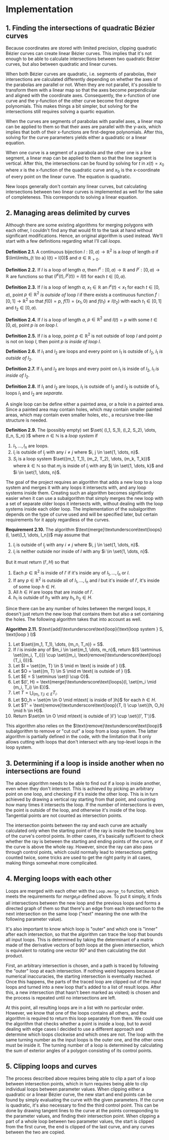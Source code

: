 # Implementation

## 1. Finding the intersections of quadratic Bézier curves

Because coordinates are stored with limited precision, clipping quadratic Bézier curves can create linear Bézier curves. This implies that it's not enough to be able to calculate intersections between two quadratic Bézier curves, but also between quadratic and linear curves.

When both Bézier curves are quadratic, i.e. segments of parabolas, their intersections are calculated differently depending on whether the axes of the parabolas are parallel or not. When they are not parallel, it's possible to transform them with a linear map so that the axes become perpendicular and aligned with the coordinate axes. Consequently, the x-function of one curve and the y-function of the other curve become first degree polynomials. This makes things a bit simpler, but solving for the intersections still requires solving a quartic equation.

When the curves are segments of parabolas with parallel axes, a linear map can be applied to them so that their axes are parallel with the y-axis, which implies that both of their x-functions are first-degree polynomials. After this, solving for the curve parameters yields either a quadratic or a linear equation.

When one curve is a segment of a parabola and the other one is a line segment, a linear map can be applied to them so that the line segment is vertical. After this, the intersections can be found by solving for $t$ in $x(t) = x_{0}$ where $x$ is the x-function of the quadratic curve and $x_{0}$ is the x-coordinate of every point on the linear curve. The equation is quadratic.

New loops generally don't contain any linear curves, but calculating intersections between two linear curves is implemented as well for the sake of completeness. This corresponds to solving a linear equation.

## 2. Managing areas delimited by curves

Although there are some existing algorithms for merging polygons with each other, I couldn't find any that would fit to the task at hand without significant modifications. Hence, an original algorithm is used instead. We'll start with a few definitions regarding what I'll call *loops*.

**Definition 2.1.** A continuous bijection $l: [0, a) \to \mathbb{R}^2$ is a *loop* of length $a$ if
$\lim\limits_{t \to a} l(t) = l(0)$
and $a\in\mathbb{R}_{\gt0}$.

**Definition 2.2.** If $l$ is a loop of length $a$, then $l^x: [0, a) \to \mathbb{R}$ and $l^y: [0, a) \to \mathbb{R}$ are functions so that $(l^x(t), l^y(t)) = l(t)$ for each $t \in [0, a)$.

**Definition 2.3.** If $l$ is a loop of length $a$, $x_1 \in \mathbb{R}$ an $l^x(t) < x_1$ for each $t \in [0, a)$, point $p \in \mathbb{R}^2$ *is outside of* loop $l$ if there exists a continuous function $f: [0, 1] \to \mathbb{R}^2$ so that $f(0) = p$, $f(1) = (x_1, 0)$ and $f(t_1) \neq l(t_2)$ with each $t_1 \in [0, 1]$ and $t_2 \in [0, a)$.

**Definition 2.4.** If $l$ is a loop of length $a$, $p \in \mathbb{R}^2$ and $l(t) = p$ with some $t \in [0, a)$, point $p$ *is on loop* $l$.

**Definition 2.5.** If $l$ is a loop, point $p \in \mathbb{R}^2$ is not outside of loop $l$ and point $p$ is not on loop $l$, then point $p$ *is inside of loop* $l$.

**Definition 2.6.** If $l_1$ and $l_2$ are loops and every point on $l_1$ is outside of $l_2$, $l_1$ *is outside of* $l_2$.

**Definition 2.7.** If $l_1$ and $l_2$ are loops and every point on $l_1$ is inside of $l_2$, $l_1$ *is inside of* $l_2$.

**Definition 2.8.** If $l_1$ and $l_2$ are loops, $l_1$ is outside of $l_2$ and $l_2$ is outside of $l_1$, loops $l_1$ and $l_2$ are *separate.*

A single loop can be define either a painted area, or a hole in a painted area. Since a painted area may contain holes, which may contain smaller painted areas, which may contain even smaller holes, etc., a recursive tree-like structure is needed.

**Definition 2.9.** The (possibly empty) set $\set{ (l_1, S_1), (l_2, S_2), \dots, (l_n, S_n) }$ where $n \in \mathbb{N}$ is a *loop system* if
1. $l_1, \dots, l_n$ are loops.
2. $l_i$ is outside of $l_j$ with any $i \neq j$ where $i, j \in \set{1, \dots, n}$.
3. $S_i$ is a loop system $\set{(m_1, T_1), (m_2, T_2), \dots, (m_k, T_k)}$ where $k \in \mathbb{N}$ so that $m_j$ is inside of $l_i$ with any $j \in \set{1, \dots, k}$ and $i \in \set{1, \dots, n}$.

The goal of the project requires an algorithm that adds a new loop to a loop system and merges it with any loops it intersects with, and any loop systems inside them. Creating such an algorithm becomes significantly easier when it can use a subalgorithm that simply merges the new loop with a set of separate older loops it intersects with, without dealing with the loop systems inside each older loop. The implementation of the subalgorithm depends on the type of curve used and will be specified later, but certain requirements for it apply regardless of the curves.

**Requirement 2.10.** The algorithm $\text{merge}\textunderscore\text{loops}(l, \set{l_1, \dots, l_n})$ may assume that
1. $l_i$ is outside of $l_j$ with any $i \neq j$ where $i, j \in \set{1, \dots, n}$.
2. $l_i$ is neither outside nor inside of $l$ with any $i \in \set{1, \dots, n}$.

But it must return $(l', H)$ so that
1. Each $p \in \mathbb{R}^2$ is inside of $l'$ if it's inside any of $l_1, \dots, l_n$ or $l$.
2. If any $p \in \mathbb{R}^2$ is outside all of $l_1, \dots, l_n$ and $l$ but it's inside of $l'$, it's inside of some loop $h \in H$.
3. All $h \in H$ are loops that are inside of $l'$.
4. $h_1$ is outside of $h_2$ with any $h_1, h_2 \in H$.

Since there can be any number of holes between the merged loops, it doesn't just return the new loop that contains them but also a set containing the holes. The following algorithm takes that into account as well.

**Algorithm 2.11.**
$\text{add}\textunderscore\text{loop}(\text{loop system } S, \text{loop } l)$
1. Let $\set{(m_1, T_1), \dots, (m_n, T_n)} = S$.
2. If $l$ is inside any of $m_i \in \set{m_1, \dots, m_n}$, return $(S \setminus \set{(m_i, T_i)}) \cup \set{(m_i, \text{remove}\textunderscore\text{loop}(T_i, l))}$.
3. Let $I = \set{(m, T) \in S \mid m \text{ is inside of } l}$.
4. Let $O = \set{(m, T) \in S \mid m \text{ is outside of } l}$.
5. Let $E = S \setminus \set{I \cup O}$.
6. Let $(l', H) = \text{merge}\textunderscore\text{loops}(l, \set{m_i \mid (m_i, T_i) \in E})$.
7. Let $T = \displaystyle\bigcup_{(m_i, T_i) \in E}T_i$.
8. Let $O_h = \set{m \in O \mid m\text{ is inside of }h}$ for each $h \in H$.
9. Let $T' = \text{remove}\textunderscore\text{loop}(T, l) \cup \set{(h, O_h) \mid h \in H}$.
10. Return $\set{m \in O \mid m\text{ is outside of }l'} \cup \set{(l', T')}$.

This algorithm also relies on the $\text{remove}\textunderscore\text{loop}$ subalgorithm to remove or "cut out" a loop from a loop system. The latter algorithm is partially defined in the code, with the limitation that it only allows cutting with loops that don't intersect with any top-level loops in the loop system.

## 3. Determining if a loop is inside another when no intersections are found

The above algorithm needs to be able to find out if a loop is inside another, even when they don't intersect. This is achieved by picking an arbitrary point on one loop, and checking if it's inside the other loop. This is in turn achieved by drawing a vertical ray starting from that point, and counting how many times it intersects the loop. If the number of intersections is even, the point is outside of the loop, and otherwise it's inside of the loop. Tangential points are not counted as intersection points.

The intersection points between the ray and each curve are actually calculated only when the starting point of the ray is inside the bounding box of the curve's control points. In other cases, it's basically sufficient to check whether the ray is between the starting and ending points of the curve, or if the curve is above the whole ray. However, since the ray can also pass through control points, which could normally lead to intersections getting counted twice, some tricks are used to get the right parity in all cases, making things somewhat more complicated.

## 4. Merging loops with each other
Loops are merged with each other with the `Loop.merge_to` function, which meets the requirements for $merge_to$ defined above. To put it simply, it finds all intersections between the new loop and the previous loops and forms a directed graph of them so that there's an edge from each intersection to the next intersection on the same loop ("next" meaning the one with the following parameter value).

It's also important to know which loop is "outer" and which one is "inner" after each intersection, so that the algorithm can trace the loop that bounds all input loops. This is determined by taking the determinant of a matrix made of the derivative vectors of both loops at the given intersection, which is equivalent to rotating one vector 90° and then calculating the dot product.

First, an arbitrary intersection is chosen, and a path is traced by following the "outer" loop at each intersection. If nothing weird happens because of numerical inaccuracies, the starting intersection is eventually reached. Once this happens, the parts of the traced loop are clipped out of the input loops and turned into a new loop that's added to a list of result loops. After this, a new intersection (that hasn't been marked as visited) is chosen and the process is repeated until no intersections are left.

At this point, all resulting loops are in a list with no particular order. However, we know that one of the loops contains all others, and the algorithm is required to return this loop separately from them. We could use the algorithm that checks whether a point is inside a loop, but to avoid dealing with edge cases I decided to use a different approach and determine which loops clockwise and which ones are not. The loop with the same turning number as the input loops is the outer one, and the other ones must be inside it. The turning number of a loop is determined by calculating the sum of exterior angles of a polygon consisting of its control points.

## 5. Clipping loops and curves

The process described above requires being able to clip a part of a loop between intersection points, which in turn requires being able to clip individual loops between parameter values. When clipping either a quadratic or a linear Bézier curve, the new start and end points can be found by simply evaluating the curve with the given parameters. If the curve is quadratic, it's also necessary to find the third control point. This can be done by drawing tangent lines to the curve at the points corresponding to the parameter values, and finding their intersection point. When clipping a part of a whole loop between two parameter values, the start is clipped from the first curve, the end is clipped of the last curve, and any curves between the two are copied.
